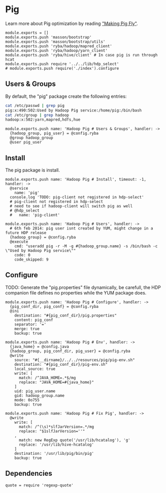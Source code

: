 
# Pig

Learn more about Pig optimization by reading ["Making Pig Fly"][fly].

    module.exports = []
    module.exports.push 'masson/bootstrap'
    module.exports.push 'masson/bootstrap/utils'
    module.exports.push 'ryba/hadoop/mapred_client'
    module.exports.push 'ryba/hadoop/yarn_client'
    module.exports.push 'ryba/hive/client' # In case pig is run through hcat
    module.exports.push require '../../lib/hdp_select'
    # module.exports.push require('./index').configure

## Users & Groups

By default, the "pig" package create the following entries:

```bash
cat /etc/passwd | grep pig
pig:x:490:502:Used by Hadoop Pig service:/home/pig:/bin/bash
cat /etc/group | grep hadoop
hadoop:x:502:yarn,mapred,hdfs,hue
```

    module.exports.push name: 'Hadoop Pig # Users & Groups', handler: ->
      {hadoop_group, pig_user} = @config.ryba
      @group hadoop_group
      @user pig_user

## Install

The pig package is install.

    module.exports.push name: 'Hadoop Pig # Install', timeout: -1, handler: ->
      @service
        name: 'pig'
      console.log 'TODO: pig-client not registered in hdp-select'
      # pig-client not registered in hdp-select
      # need to see if hadoop-client will switch pig as well
      # @hdp_select
      #   name: 'pig-client'

    module.exports.push name: 'Hadoop Pig # Users', handler: ->
      # 6th feb 2014: pig user isnt created by YUM, might change in a future HDP release
      {hadoop_group} = @config.ryba
      @execute
        cmd: "useradd pig -r -M -g #{hadoop_group.name} -s /bin/bash -c \"Used by Hadoop Pig service\""
        code: 0
        code_skipped: 9

## Configure

TODO: Generate the "pig.properties" file dynamically, be carefull, the HDP
companion file defines no properties while the YUM package does.

    module.exports.push name: 'Hadoop Pig # Configure', handler: ->
      {pig_conf_dir, pig_conf} = @config.ryba
      @ini
        destination: "#{pig_conf_dir}/pig.properties"
        content: pig_conf
        separator: '='
        merge: true
        backup: true

    module.exports.push name: 'Hadoop Pig # Env', handler: ->
      {java_home} = @config.java
      {hadoop_group, pig_conf_dir, pig_user} = @config.ryba
      @write
        source: "#{__dirname}/../../resources/pig/pig-env.sh"
        destination: "#{pig_conf_dir}/pig-env.sh"
        local_source: true
        write: [
          match: /^JAVA_HOME=.*$/mg
          replace: "JAVA_HOME=#{java_home}"
        ]
        uid: pig_user.name
        gid: hadoop_group.name
        mode: 0o755
        backup: true

    module.exports.push name: 'Hadoop Pig # Fix Pig', handler: ->
      @write
        write: [
          match: /^(\s)*slfJarVersion=.*/mg
          replace: "$1slfJarVersion=''"
        ,
          match: new RegExp quote('/usr/lib/hcatalog'), 'g'
          replace: '/usr/lib/hive-hcatalog'
        ]
        destination: '/usr/lib/pig/bin/pig'
        backup: true

## Dependencies

    quote = require 'regexp-quote'

[fly]: http://chimera.labs.oreilly.com/books/1234000001811/ch08.html
